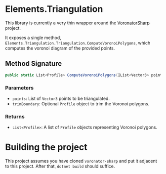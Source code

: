 # Elements.Triangulation

This library is currently a very thin wrapper around the [VoronatorSharp](https://github.com/BorisTheBrave/voronator-sharp) project. 

It exposes a single method, `Elements.Triangulation.Triangulation.ComputeVoronoiPolygons`, which computes the voronoi diagram of the provided points.

## Method Signature
```csharp
public static List<Profile> ComputeVoronoiPolygons(IList<Vector3> points, Profile? trimBoundary = null)
```

### Parameters
- `points`: List of `Vector3` points to be triangulated.
- `trimBoundary`: Optional `Profile` object to trim the Voronoi polygons.

### Returns
- `List<Profile>`: A list of `Profile` objects representing Voronoi polygons.


# Building the project

This project assumes you have cloned `voronator-sharp` and put it adjacent to this project. After that, `dotnet build` should suffice.